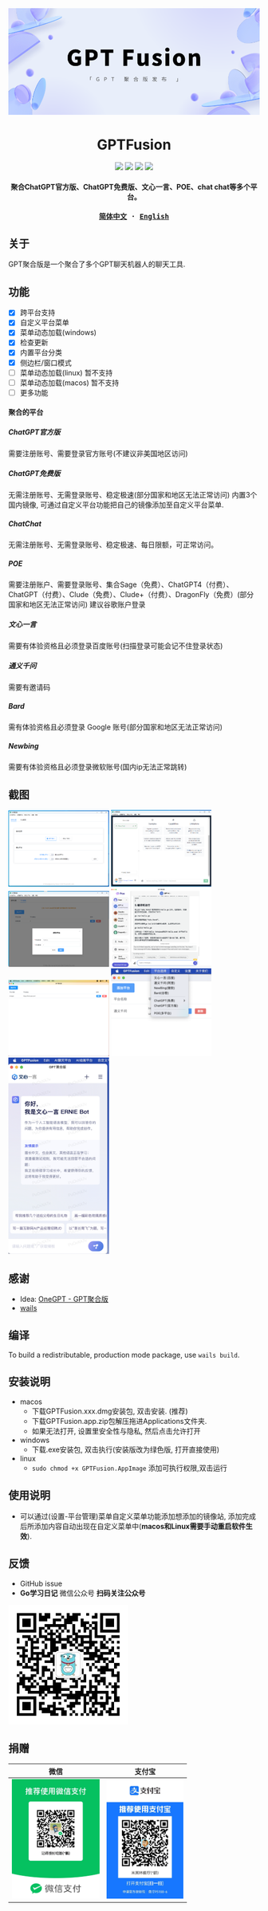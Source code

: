 
<div align="center">
    <img src="demo/GPT Fusion.png" alt="chatgpt"/>
    <h1>GPTFusion</h1>
    <div><img src="https://img.shields.io/badge/stable%20version-v0.5.0-blue.svg?style=flat"></img>
<img src="https://img.shields.io/badge/preview%20version-v0.6.0%20PREVIEW-orange.svg?style=flat"></img>
<img src="https://img.shields.io/badge/license-GPL%203.0-brightgreen.svg?style=flat"></img>
<img src="https://img.shields.io/badge/language-简体中文-brightgreen.svg?style=flat"></img></div>
    <h4>聚合ChatGPT官方版、ChatGPT免费版、文心一言、POE、chat chat等多个平台。</h4>
</div>
<div align="center">
<strong>
<samp>

[简体中文](README.md) · [English](README.en.md)

</samp>
</strong>
</div>

## 关于

GPT聚合版是一个聚合了多个GPT聊天机器人的聊天工具.

## 功能
- [x] 跨平台支持
- [x] 自定义平台菜单
- [x] 菜单动态加载(windows)
- [x] 检查更新
- [x] 内置平台分类
- [x] 侧边栏/窗口模式
- [ ] 菜单动态加载(linux) 暂不支持
- [ ] 菜单动态加载(macos) 暂不支持
- [ ] 更多功能

#### 聚合的平台

##### ChatGPT官方版
需要注册账号、需要登录官方账号(不建议非美国地区访问)

##### ChatGPT免费版
无需注册账号、无需登录账号、稳定极速(部分国家和地区无法正常访问)
内置3个国内镜像, 可通过自定义平台功能把自己的镜像添加至自定义平台菜单.

##### ChatChat
无需注册账号、无需登录账号、稳定极速、每日限额，可正常访问。

##### POE
需要注册账户、需要登录账号、集合Sage（免费）、ChatGPT4（付费）、ChatGPT（付费）、Clude（免费）、Clude+（付费）、DragonFly（免费）(部分国家和地区无法正常访问)
建议谷歌账户登录

##### 文心一言
需要有体验资格且必须登录百度账号(扫描登录可能会记不住登录状态)

##### 通义千问
需要有邀请码

##### Bard
需有体验资格且必须登录 Google 账号(部分国家和地区无法正常访问)

##### Newbing
需要有体验资格且必须登录微软账号(国内ip无法正常跳转)

## 截图
<div>
<img src="demo/win1.png" width=40% alt="yiyan"/>
<img src="demo/win2.png" width=40% alt="yiyan"/>
<img src="demo/win3.png" width=40% alt="chatchat"/>
<img src="demo/poe.png" width=40% alt="poe"/>
<img src="demo/select.png" width=40% alt="平台选择"/>
<img src="demo/platforms.png" width=40% alt="阿里"/>
<img src="demo/side.png" width=40% alt="side"/>
</div>

## 感谢

- Idea: [OneGPT - GPT聚合版](https://github.com/1595901624/gpt-aggregated-edition)
- [wails](https://github.com/wailsapp/wails)


## 编译

To build a redistributable, production mode package, use `wails build`.

## 安装说明

- macos
  - 下载GPTFusion.xxx.dmg安装包, 双击安装. (推荐)
  - 下载GPTFusion.app.zip包解压拖进Applications文件夹.
  - 如果无法打开, 设置里安全性与隐私, 然后点击允许打开
- windows
  - 下载.exe安装包, 双击执行(安装版改为绿色版, 打开直接使用)
- linux
  - `sudo chmod +x GPTFusion.AppImage` 添加可执行权限,双击运行

## 使用说明

- 可以通过(设置-平台管理)菜单自定义菜单功能添加想添加的镜像站, 添加完成后所添加内容自动出现在自定义菜单中(**macos和Linux需要手动重启软件生效**).

## 反馈

- GitHub issue
- **Go学习日记** 微信公众号
**扫码关注公众号**
<img src="demo/gzh.jpg" height="240" />

## 捐赠

| 微信 | 支付宝 |
| --- | --- |
| <img src="demo/wechat.jpg" height="240" /> | <img src="demo/alipay.jpg" height="240" /> |